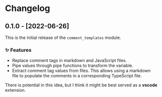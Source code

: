 # Changelog

## 0.1.0 - [2022-06-26]

This is the initial release of the `comment_templates` module.

### ✨ Features

- Replace comment tags in markdown and JavaScript files.
- Pipe values through pipe functions to transform the variable.
- Extract comment tag values from files. This allows using a markdown file to populate the comments in a corresponding TypeScript file.

There is potential in this idea, but I think it might be best served as a **vscode** extension.

